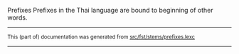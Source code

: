Prefixes
Prefixes in the Thai language are bound to beginning of other words.

* * *

<small>This (part of) documentation was generated from [src/fst/stems/prefixes.lexc](https://github.com/giellalt/lang-tha/blob/main/src/fst/stems/prefixes.lexc)</small>

---

